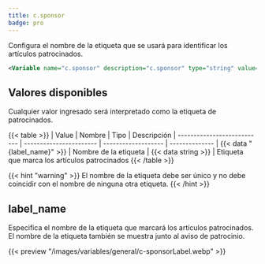 ```yaml
---
title: c.sponsor
badge: pro
---
```


Configura el  nombre de la etiqueta que se usará para identificar los artículos patrocinados.

```xml
<Variable name="c.sponsor" description="c.sponsor" type="string" value="sponsor"/>
```

## Valores disponibles

Cualquier valor ingresado será interpretado como la etiqueta de patrocinados.

{{< table >}}
| Value                       | Nombre                  | Tipo                | Descripción
| --------------------------- | ----------------------- | ------------------- | --------------
| {{< data "{label_name}" >}} | Nombre de la etiqueta   | {{< data string >}} | Etiqueta que marca los artículos patrocinados
{{< /table >}}

{{< hint "warning" >}}
El nombre de la etiqueta debe ser único y no debe coincidir con el nombre de ninguna otra etiqueta.
{{< /hint >}}

## label_name

Especifica el nombre de la etiqueta que marcará los artículos patrocinados. El nombre de la etiqueta también se  muestra junto al aviso de patrocinio.

{{< preview "/images/variables/general/c-sponsorLabel.webp" >}}

